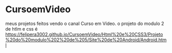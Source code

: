# CursoemVideo
meus projetos feitos vendo o canal Curso em Vídeo.
o projeto do modulo 2 de htlm e css é https://felipera3002.github.io/CursoemVideo/Html%20e%20CSS3/Projeto%20do%20modulo%202%20de%205/Site%20de%20Android/Android.html
